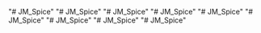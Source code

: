"# JM_Spice" 
"# JM_Spice" 
"# JM_Spice" 
"# JM_Spice" 
"# JM_Spice" 
"# JM_Spice" 
"# JM_Spice" 
"# JM_Spice" 
"# JM_Spice" 
